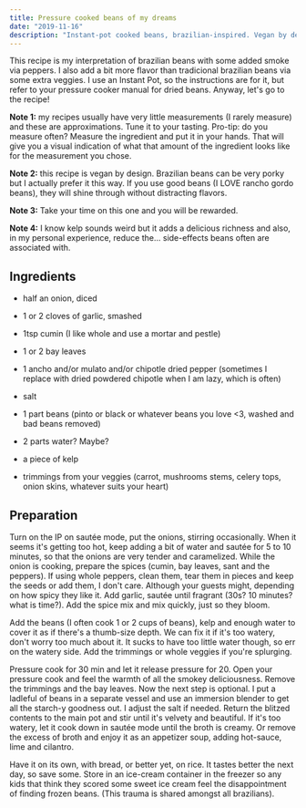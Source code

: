 ```yaml
---
title: Pressure cooked beans of my dreams
date: "2019-11-16"
description: "Instant-pot cooked beans, brazilian-inspired. Vegan by design."
---
```


This recipe is my interpretation of brazilian beans with some added smoke via peppers. I also add a bit more flavor than tradicional brazilian beans via some extra veggies. I use an Instant Pot, so the instructions are for it, but refer to your pressure cooker manual for dried beans. Anyway, let's go to the recipe!

**Note 1:** my recipes usually have very little measurements (I rarely measure) and these are approximations. Tune it to your tasting. Pro-tip: do you measure often? Measure the ingredient and put it in your hands. That will give you a visual indication of what that amount of the ingredient looks like for the measurement you chose.

**Note 2:** this recipe is vegan by design. Brazilian beans can be very porky but I actually prefer it this way. If you use good beans (I LOVE rancho gordo beans), they will shine through without distracting flavors.

**Note 3:** Take your time on this one and you will be rewarded.

**Note 4:** I know kelp sounds weird but it adds a delicious richness and also, in my personal experience, reduce the... side-effects beans often are associated with.

## Ingredients

- half an onion, diced
- 1 or 2 cloves of garlic, smashed
- 1tsp cumin (I like whole and use a mortar and pestle)
- 1 or 2 bay leaves
- 1 ancho and/or mulato and/or chipotle dried pepper (sometimes I replace with dried powdered chipotle when I am lazy, which is often)
- salt

- 1 part beans (pinto or black or whatever beans you love <3, washed and bad beans removed)
- 2 parts water? Maybe?
- a piece of kelp
- trimmings from your veggies (carrot, mushrooms stems, celery tops, onion skins, whatever suits your heart)

## Preparation

Turn on the IP on sautée mode, put the onions, stirring occasionally. When it seems it's getting too hot, keep adding a bit of water and sautée for 5 to 10 minutes, so that the onions are very tender and caramelized. While the onion is cooking, prepare the spices (cumin, bay leaves, sant and the peppers). If using whole peppers, clean them, tear them in pieces and keep the seeds or add them, I don't care. Although your guests might, depending on how spicy they like it. Add garlic, sautée until fragrant (30s? 10 minutes? what is time?). Add the spice mix and mix quickly, just so they bloom.

Add the beans (I often cook 1 or 2 cups of beans), kelp and enough water to cover it as if there's a thumb-size depth. We can fix it if it's too watery, don't worry too much about it. It sucks to have too little water though, so err on the watery side. Add the trimmings or whole veggies if you're splurging. 

Pressure cook for 30 min and let it release pressure for 20. Open your pressure cook and feel the warmth of all the smokey deliciousness. Remove the trimmings and the bay leaves. Now the next step is optional. I put a ladleful of beans in a separate vessel and use an immersion blender to get all the starch-y goodness out. I adjust the salt if needed. Return the blitzed contents to the main pot and stir until it's velvety and beautiful. If it's too watery, let it cook down in sautée mode until the broth is creamy. Or remove the excess of broth and enjoy it as an appetizer soup, adding hot-sauce, lime and cilantro. 

Have it on its own, with bread, or better yet, on rice. It tastes better the next day, so save some. Store in an ice-cream container in the freezer so any kids that think they scored some sweet ice cream feel the disappointment of finding frozen beans. (This trauma is shared amongst all brazilians).